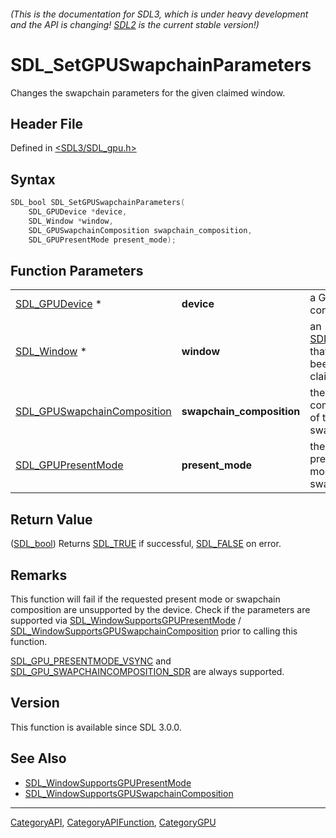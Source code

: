 ###### (This is the documentation for SDL3, which is under heavy development and the API is changing! [SDL2](https://wiki.libsdl.org/SDL2/) is the current stable version!)
# SDL_SetGPUSwapchainParameters

Changes the swapchain parameters for the given claimed window.

## Header File

Defined in [<SDL3/SDL_gpu.h>](https://github.com/libsdl-org/SDL/blob/main/include/SDL3/SDL_gpu.h)

## Syntax

```c
SDL_bool SDL_SetGPUSwapchainParameters(
    SDL_GPUDevice *device,
    SDL_Window *window,
    SDL_GPUSwapchainComposition swapchain_composition,
    SDL_GPUPresentMode present_mode);
```

## Function Parameters

|                                                            |                           |                                                    |
| ---------------------------------------------------------- | ------------------------- | -------------------------------------------------- |
| [SDL_GPUDevice](SDL_GPUDevice) *                           | **device**                | a GPU context.                                     |
| [SDL_Window](SDL_Window) *                                 | **window**                | an [SDL_Window](SDL_Window) that has been claimed. |
| [SDL_GPUSwapchainComposition](SDL_GPUSwapchainComposition) | **swapchain_composition** | the desired composition of the swapchain.          |
| [SDL_GPUPresentMode](SDL_GPUPresentMode)                   | **present_mode**          | the desired present mode for the swapchain.        |

## Return Value

([SDL_bool](SDL_bool)) Returns [SDL_TRUE](SDL_TRUE) if successful,
[SDL_FALSE](SDL_FALSE) on error.

## Remarks

This function will fail if the requested present mode or swapchain
composition are unsupported by the device. Check if the parameters are
supported via
[SDL_WindowSupportsGPUPresentMode](SDL_WindowSupportsGPUPresentMode) /
[SDL_WindowSupportsGPUSwapchainComposition](SDL_WindowSupportsGPUSwapchainComposition)
prior to calling this function.

[SDL_GPU_PRESENTMODE_VSYNC](SDL_GPU_PRESENTMODE_VSYNC) and
[SDL_GPU_SWAPCHAINCOMPOSITION_SDR](SDL_GPU_SWAPCHAINCOMPOSITION_SDR) are
always supported.

## Version

This function is available since SDL 3.0.0.

## See Also

- [SDL_WindowSupportsGPUPresentMode](SDL_WindowSupportsGPUPresentMode)
- [SDL_WindowSupportsGPUSwapchainComposition](SDL_WindowSupportsGPUSwapchainComposition)

----
[CategoryAPI](CategoryAPI), [CategoryAPIFunction](CategoryAPIFunction), [CategoryGPU](CategoryGPU)

